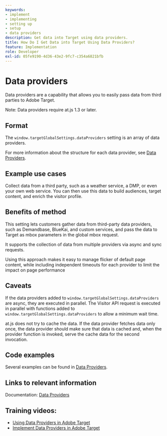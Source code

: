 ```yaml
---
keywords:
- implement
- implementing
- setting up
- setup
- data providers
description: Get data into Target using data providers.
title: How Do I Get Data into Target Using Data Providers?
feature: Implementation
role: Developer
exl-id: 05fe9190-4d36-43e2-9fc7-c354a6821bfb
---
```

# Data providers

Data providers are a capability that allows you to easily pass data from third parties to Adobe Target.

Note: Data providers require at.js 1.3 or later.

## Format

The `window.targetGlobalSettings.dataProviders` setting is an array of data providers.

For more information about the structure for each data provider, see [Data Providers](/help/c-implementing-target/c-implementing-target-for-client-side-web/targetgobalsettings.md#data-providers).

## Example use cases

Collect data from a third party, such as a weather service, a DMP, or even your own web service. You can then use this data to build audiences, target content, and enrich the visitor profile.

## Benefits of method

This setting lets customers gather data from third-party data providers, such as Demandbase, BlueKai, and custom services, and pass the data to Target as mbox parameters in the global mbox request.

It supports the collection of data from multiple providers via async and sync requests.

Using this approach makes it easy to manage flicker of default page content, while including independent timeouts for each provider to limit the impact on page performance

## Caveats

If the data providers added to `window.targetGlobalSettings.dataProviders` are async, they are executed in parallel. The Visitor API request is executed in parallel with functions added to `window.targetGlobalSettings.dataProviders` to allow a minimum wait time.

at.js does not try to cache the data. If the data provider fetches data only once, the data provider should make sure that data is cached and, when the provider function is invoked, serve the cache data for the second invocation.

## Code examples

Several examples can be found in [Data Providers](/help/c-implementing-target/c-implementing-target-for-client-side-web/targetgobalsettings.md#data-providers).

## Links to relevant information

Documentation: [Data Providers](/help/c-implementing-target/c-implementing-target-for-client-side-web/targetgobalsettings.md#data-providers)

## Training videos:

* [Using Data Providers in Adobe Target](https://helpx.adobe.com/target/kt/using/dataProviders-atjs-feature-video-use.html)
* [Implement Data Providers in Adobe Target](https://helpx.adobe.com/target/kt/using/dataProviders-atjs-technical-video-implement.html)
